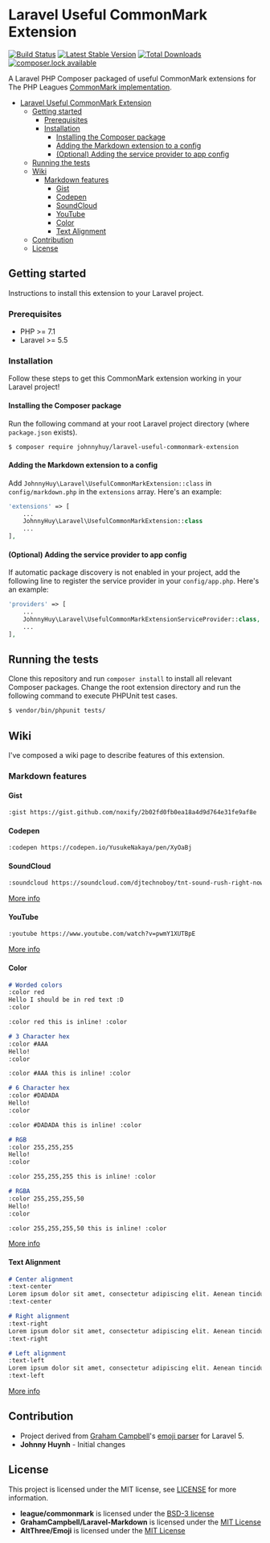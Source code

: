 # Laravel Useful CommonMark Extension

[![Build Status](https://travis-ci.com/johnnyhuy/laravel-useful-commonmark-extension.svg?branch=master)](https://travis-ci.com/johnnyhuy/laravel-useful-commonmark-extension)
[![Latest Stable Version](https://poser.pugx.org/johnnyhuy/laravel-useful-commonmark-extension/version)](https://packagist.org/packages/johnnyhuy/laravel-useful-commonmark-extension)
[![Total Downloads](https://poser.pugx.org/johnnyhuy/laravel-useful-commonmark-extension/downloads)](https://packagist.org/packages/johnnyhuy/laravel-useful-commonmark-extension)
[![composer.lock available](https://poser.pugx.org/johnnyhuy/laravel-useful-commonmark-extension/composerlock)](https://packagist.org/packages/johnnyhuy/laravel-useful-commonmark-extension)

A Laravel PHP Composer packaged of useful CommonMark extensions for The PHP Leagues [CommonMark implementation](https://github.com/thephpleague/commonmark).

- [Laravel Useful CommonMark Extension](#laravel-useful-commonmark-extension)
  - [Getting started](#getting-started)
    - [Prerequisites](#prerequisites)
    - [Installation](#installation)
      - [Installing the Composer package](#installing-the-composer-package)
      - [Adding the Markdown extension to a config](#adding-the-markdown-extension-to-a-config)
      - [(Optional) Adding the service provider to app config](#optional-adding-the-service-provider-to-app-config)
  - [Running the tests](#running-the-tests)
  - [Wiki](#wiki)
    - [Markdown features](#markdown-features)
      - [Gist](#gist)
      - [Codepen](#codepen)
      - [SoundCloud](#soundcloud)
      - [YouTube](#youtube)
      - [Color](#color)
      - [Text Alignment](#text-alignment)
  - [Contribution](#contribution)
  - [License](#license)

## Getting started

Instructions to install this extension to your Laravel project.

### Prerequisites

- PHP >= 7.1
- Laravel >= 5.5

### Installation

Follow these steps to get this CommonMark extension working in your Laravel project!

#### Installing the Composer package

Run the following command at your root Laravel project directory (where `package.json` exists).

```bash
$ composer require johnnyhuy/laravel-useful-commonmark-extension
```

#### Adding the Markdown extension to a config

Add `JohnnyHuy\Laravel\UsefulCommonMarkExtension::class` in `config/markdown.php` in the `extensions` array. Here's an example:

```php
'extensions' => [
    ...
    JohnnyHuy\Laravel\UsefulCommonMarkExtension::class
    ...
],
```

#### (Optional) Adding the service provider to app config

If automatic package discovery is not enabled in your project, add the following line to register the service provider in your `config/app.php`. Here's an example:

```php
'providers' => [
    ...
    JohnnyHuy\Laravel\UsefulCommonMarkExtensionServiceProvider::class,
    ...
],
```

## Running the tests

Clone this repository and run `composer install` to install all relevant Composer packages. Change the root extension directory and run the following command to execute PHPUnit test cases.

```bash
$ vendor/bin/phpunit tests/
```

## Wiki

I've composed a wiki page to describe features of this extension.

### Markdown features

#### Gist

```markdown
:gist https://gist.github.com/noxify/2b02fd0fb0ea18a4d9d764e31fe9af8e
```

#### Codepen

```markdown
:codepen https://codepen.io/YusukeNakaya/pen/XyOaBj
```

#### SoundCloud

```markdown
:soundcloud https://soundcloud.com/djtechnoboy/tnt-sound-rush-right-now
```

[More info](https://github.com/johnnyhuy/laravel-useful-commonmark-extension/wiki/SoundCloud)

#### YouTube

```markdown
:youtube https://www.youtube.com/watch?v=pwmY1XUTBpE
```

[More info](https://github.com/johnnyhuy/laravel-useful-commonmark-extension/wiki/YouTube)

#### Color

```markdown
# Worded colors
:color red
Hello I should be in red text :D
:color

:color red this is inline! :color

# 3 Character hex
:color #AAA
Hello!
:color

:color #AAA this is inline! :color

# 6 Character hex
:color #DADADA
Hello!
:color

:color #DADADA this is inline! :color

# RGB
:color 255,255,255
Hello!
:color

:color 255,255,255 this is inline! :color

# RGBA
:color 255,255,255,50
Hello!
:color

:color 255,255,255,50 this is inline! :color
```

[More info](https://github.com/johnnyhuy/laravel-useful-commonmark-extension/wiki/Color)

#### Text Alignment

```markdown
# Center alignment
:text-center
Lorem ipsum dolor sit amet, consectetur adipiscing elit. Aenean tincidunt urna maximus sem congue, viverra ultrices purus porta. Aenean at porta mi. Donec ut felis consectetur, rutrum mauris non, sagittis ipsum. Quisque sit amet fringilla lorem. Curabitur euismod imperdiet nunc, et vehicula lorem scelerisque et. Fusce rutrum id lectus in pellentesque. Donec vel cursus dolor. Ut placerat justo nunc, a imperdiet libero posuere non. Nullam dolor ligula, efficitur a accumsan non, viverra quis lorem. Mauris at auctor ligula.
:text-center

# Right alignment
:text-right
Lorem ipsum dolor sit amet, consectetur adipiscing elit. Aenean tincidunt urna maximus sem congue, viverra ultrices purus porta. Aenean at porta mi. Donec ut felis consectetur, rutrum mauris non, sagittis ipsum. Quisque sit amet fringilla lorem. Curabitur euismod imperdiet nunc, et vehicula lorem scelerisque et. Fusce rutrum id lectus in pellentesque. Donec vel cursus dolor. Ut placerat justo nunc, a imperdiet libero posuere non. Nullam dolor ligula, efficitur a accumsan non, viverra quis lorem. Mauris at auctor ligula.
:text-right

# Left alignment
:text-left
Lorem ipsum dolor sit amet, consectetur adipiscing elit. Aenean tincidunt urna maximus sem congue, viverra ultrices purus porta. Aenean at porta mi. Donec ut felis consectetur, rutrum mauris non, sagittis ipsum. Quisque sit amet fringilla lorem. Curabitur euismod imperdiet nunc, et vehicula lorem scelerisque et. Fusce rutrum id lectus in pellentesque. Donec vel cursus dolor. Ut placerat justo nunc, a imperdiet libero posuere non. Nullam dolor ligula, efficitur a accumsan non, viverra quis lorem. Mauris at auctor ligula.
:text-left
```

[More info](https://github.com/johnnyhuy/laravel-useful-commonmark-extension/wiki/Text-Alignment)

## Contribution

- Project derived from [Graham Campbell](https://github.com/GrahamCampbell)'s [emoji parser](https://github.com/AltThree/Emoji) for Laravel 5.
- **Johnny Huynh** - Initial changes

## License

This project is licensed under the MIT license, see [LICENSE](https://github.com/johnnyhuy/laravel-commonmark-useful-extensions/blob/master/LICENSE) for more information.

- **league/commonmark** is licensed under the [BSD-3 license](https://github.com/thephpleague/commonmark/blob/master/LICENSE)
- **GrahamCampbell/Laravel-Markdown** is licensed under the [MIT License](https://github.com/GrahamCampbell/Laravel-Markdown/blob/master/LICENSE)
- **AltThree/Emoji** is licensed under the [MIT License](https://github.com/AltThree/Emoji/blob/master/LICENSE)
